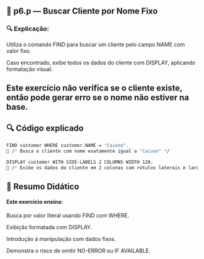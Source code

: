 
## 📁 p6.p — Buscar Cliente por Nome Fixo


### 🔍 Explicação:

Utiliza o comando FIND para buscar um cliente pelo campo NAME com valor fixo.

Caso encontrado, exibe todos os dados do cliente com DISPLAY, aplicando formatação visual.

Este exercício não verifica se o cliente existe, então pode gerar erro se o nome não estiver na base.
---


## 🔍 Código explicado

```bash
FIND customer WHERE customer.NAME = "Caiooo".
🔵 /* Busca o cliente com nome exatamente igual a "Caiooo" */

DISPLAY customer WITH SIDE-LABELS 2 COLUMNS WIDTH 120.
🔵 /* Exibe os dados do cliente em 2 colunas com rótulos laterais e largura de 120 */

```



## 📘 Resumo Didático

#### Este exercício ensina:

Busca por valor literal usando FIND com WHERE.

Exibição formatada com DISPLAY.

Introdução à manipulação com dados fixos.

Demonstra o risco de omitir NO-ERROR ou IF AVAILABLE.
